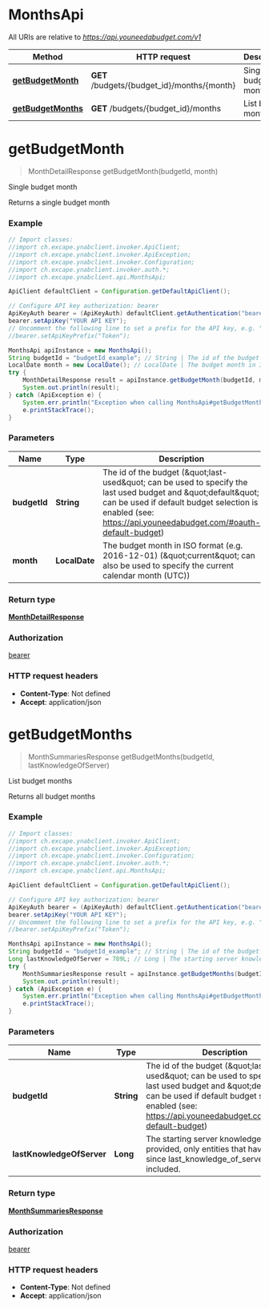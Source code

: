 # MonthsApi

All URIs are relative to *https://api.youneedabudget.com/v1*

Method | HTTP request | Description
------------- | ------------- | -------------
[**getBudgetMonth**](MonthsApi.md#getBudgetMonth) | **GET** /budgets/{budget_id}/months/{month} | Single budget month
[**getBudgetMonths**](MonthsApi.md#getBudgetMonths) | **GET** /budgets/{budget_id}/months | List budget months

<a name="getBudgetMonth"></a>
# **getBudgetMonth**
> MonthDetailResponse getBudgetMonth(budgetId, month)

Single budget month

Returns a single budget month

### Example
```java
// Import classes:
//import ch.excape.ynabclient.invoker.ApiClient;
//import ch.excape.ynabclient.invoker.ApiException;
//import ch.excape.ynabclient.invoker.Configuration;
//import ch.excape.ynabclient.invoker.auth.*;
//import ch.excape.ynabclient.api.MonthsApi;

ApiClient defaultClient = Configuration.getDefaultApiClient();

// Configure API key authorization: bearer
ApiKeyAuth bearer = (ApiKeyAuth) defaultClient.getAuthentication("bearer");
bearer.setApiKey("YOUR API KEY");
// Uncomment the following line to set a prefix for the API key, e.g. "Token" (defaults to null)
//bearer.setApiKeyPrefix("Token");

MonthsApi apiInstance = new MonthsApi();
String budgetId = "budgetId_example"; // String | The id of the budget (\"last-used\" can be used to specify the last used budget and \"default\" can be used if default budget selection is enabled (see: https://api.youneedabudget.com/#oauth-default-budget)
LocalDate month = new LocalDate(); // LocalDate | The budget month in ISO format (e.g. 2016-12-01) (\"current\" can also be used to specify the current calendar month (UTC))
try {
    MonthDetailResponse result = apiInstance.getBudgetMonth(budgetId, month);
    System.out.println(result);
} catch (ApiException e) {
    System.err.println("Exception when calling MonthsApi#getBudgetMonth");
    e.printStackTrace();
}
```

### Parameters

Name | Type | Description  | Notes
------------- | ------------- | ------------- | -------------
 **budgetId** | **String**| The id of the budget (\&quot;last-used\&quot; can be used to specify the last used budget and \&quot;default\&quot; can be used if default budget selection is enabled (see: https://api.youneedabudget.com/#oauth-default-budget) |
 **month** | **LocalDate**| The budget month in ISO format (e.g. 2016-12-01) (\&quot;current\&quot; can also be used to specify the current calendar month (UTC)) |

### Return type

[**MonthDetailResponse**](MonthDetailResponse.md)

### Authorization

[bearer](../README.md#bearer)

### HTTP request headers

 - **Content-Type**: Not defined
 - **Accept**: application/json

<a name="getBudgetMonths"></a>
# **getBudgetMonths**
> MonthSummariesResponse getBudgetMonths(budgetId, lastKnowledgeOfServer)

List budget months

Returns all budget months

### Example
```java
// Import classes:
//import ch.excape.ynabclient.invoker.ApiClient;
//import ch.excape.ynabclient.invoker.ApiException;
//import ch.excape.ynabclient.invoker.Configuration;
//import ch.excape.ynabclient.invoker.auth.*;
//import ch.excape.ynabclient.api.MonthsApi;

ApiClient defaultClient = Configuration.getDefaultApiClient();

// Configure API key authorization: bearer
ApiKeyAuth bearer = (ApiKeyAuth) defaultClient.getAuthentication("bearer");
bearer.setApiKey("YOUR API KEY");
// Uncomment the following line to set a prefix for the API key, e.g. "Token" (defaults to null)
//bearer.setApiKeyPrefix("Token");

MonthsApi apiInstance = new MonthsApi();
String budgetId = "budgetId_example"; // String | The id of the budget (\"last-used\" can be used to specify the last used budget and \"default\" can be used if default budget selection is enabled (see: https://api.youneedabudget.com/#oauth-default-budget)
Long lastKnowledgeOfServer = 789L; // Long | The starting server knowledge.  If provided, only entities that have changed since last_knowledge_of_server will be included.
try {
    MonthSummariesResponse result = apiInstance.getBudgetMonths(budgetId, lastKnowledgeOfServer);
    System.out.println(result);
} catch (ApiException e) {
    System.err.println("Exception when calling MonthsApi#getBudgetMonths");
    e.printStackTrace();
}
```

### Parameters

Name | Type | Description  | Notes
------------- | ------------- | ------------- | -------------
 **budgetId** | **String**| The id of the budget (\&quot;last-used\&quot; can be used to specify the last used budget and \&quot;default\&quot; can be used if default budget selection is enabled (see: https://api.youneedabudget.com/#oauth-default-budget) |
 **lastKnowledgeOfServer** | **Long**| The starting server knowledge.  If provided, only entities that have changed since last_knowledge_of_server will be included. | [optional]

### Return type

[**MonthSummariesResponse**](MonthSummariesResponse.md)

### Authorization

[bearer](../README.md#bearer)

### HTTP request headers

 - **Content-Type**: Not defined
 - **Accept**: application/json

